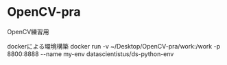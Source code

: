 # OpenCV-pra
OpenCV練習用

dockerによる環境構築
docker run -v ~/Desktop/OpenCV-pra/work:/work -p 8800:8888 --name my-env datascientistus/ds-python-env